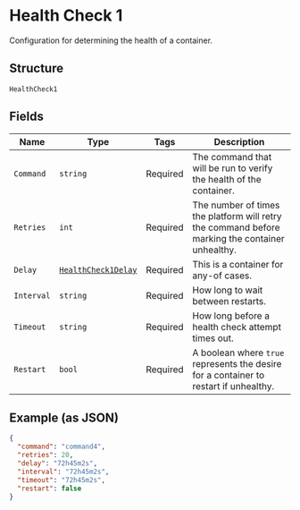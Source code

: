 
# Health Check 1

Configuration for determining the health of a container.

## Structure

`HealthCheck1`

## Fields

| Name | Type | Tags | Description |
|  --- | --- | --- | --- |
| `Command` | `string` | Required | The command that will be run to verify the health of the container. |
| `Retries` | `int` | Required | The number of times the platform will retry the command before marking the container unhealthy. |
| `Delay` | [`HealthCheck1Delay`](../../doc/models/containers/health-check-1-delay.md) | Required | This is a container for any-of cases. |
| `Interval` | `string` | Required | How long to wait between restarts. |
| `Timeout` | `string` | Required | How long before a health check attempt times out. |
| `Restart` | `bool` | Required | A boolean where `true` represents the desire for a container to restart if unhealthy. |

## Example (as JSON)

```json
{
  "command": "command4",
  "retries": 20,
  "delay": "72h45m2s",
  "interval": "72h45m2s",
  "timeout": "72h45m2s",
  "restart": false
}
```

